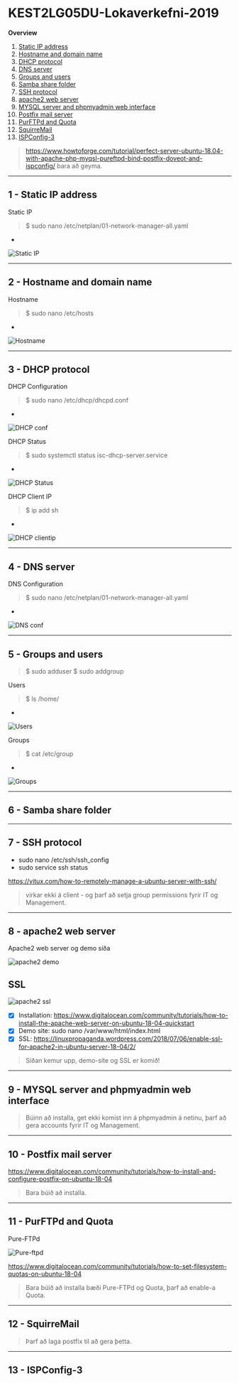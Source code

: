 # KEST2LG05DU-Lokaverkefni-2019

**Overview**
1. [Static IP address](https://github.com/MikaelAndriIngason/KEST2LG05DU-Lokaverkefni-2019/blob/master/README.md#1---static-ip-address)
2. [Hostname and domain name](https://github.com/MikaelAndriIngason/KEST2LG05DU-Lokaverkefni-2019/blob/master/README.md#2---hostname-and-domain-name)
3. [DHCP protocol](https://github.com/MikaelAndriIngason/KEST2LG05DU-Lokaverkefni-2019/blob/master/README.md#3---dhcp-protocol) 
4. [DNS server](https://github.com/MikaelAndriIngason/KEST2LG05DU-Lokaverkefni-2019/blob/master/README.md#4---dns-server) 
5. [Groups and users](https://github.com/MikaelAndriIngason/KEST2LG05DU-Lokaverkefni-2019/blob/master/README.md#5---groups-and-users) 
6. [Samba share folder](https://github.com/MikaelAndriIngason/KEST2LG05DU-Lokaverkefni-2019/blob/master/README.md#6---samba-share-folder) 
7. [SSH protocol](https://github.com/MikaelAndriIngason/KEST2LG05DU-Lokaverkefni-2019/blob/master/README.md#7---ssh-protocol) 
8. [apache2 web server](https://github.com/MikaelAndriIngason/KEST2LG05DU-Lokaverkefni-2019/blob/master/README.md#8---apache2-web-server) 
9. [MYSQL server and phpmyadmin web interface](https://github.com/MikaelAndriIngason/KEST2LG05DU-Lokaverkefni-2019/blob/master/README.md#9---mysql-server-and-phpmyadmin-web-interface) 
10. [Postfix mail server](https://github.com/MikaelAndriIngason/KEST2LG05DU-Lokaverkefni-2019/blob/master/README.md#10---postfix-mail-server) 
11. [PurFTPd and Quota](https://github.com/MikaelAndriIngason/KEST2LG05DU-Lokaverkefni-2019/blob/master/README.md#11---purftpd-and-quota) 
12. [SquirreMail](https://github.com/MikaelAndriIngason/KEST2LG05DU-Lokaverkefni-2019/blob/master/README.md#12---squirremail) 
13. [ISPConfig-3](https://github.com/MikaelAndriIngason/KEST2LG05DU-Lokaverkefni-2019/blob/master/README.md#13---ispconfig-3) 

> https://www.howtoforge.com/tutorial/perfect-server-ubuntu-18.04-with-apache-php-myqsl-pureftpd-bind-postfix-doveot-and-ispconfig/ bara að geyma.

---
## 1 - Static IP address

Static IP
> $ sudo nano /etc/netplan/01-network-manager-all.yaml
-
![Static IP](/screenshots/staticip.png)

---
## 2 - Hostname and domain name

Hostname
> $ sudo nano /etc/hosts
-
![Hostname](/screenshots/hostname.png)

---
## 3 - DHCP protocol

DHCP Configuration
> $ sudo nano /etc/dhcp/dhcpd.conf
-
![DHCP conf](/screenshots/dhcp1.png)

DHCP Status
> $ sudo systemctl status isc-dhcp-server.service
-
![DHCP Status](/screenshots/dhcp2.png)

DHCP Client IP
> $ ip add sh
-
![DHCP clientip](/screenshots/dhcp3.png)

---
## 4 - DNS server

DNS Configuration
> $ sudo nano /etc/netplan/01-network-manager-all.yaml
-
![DNS conf](/screenshots/dns.png)

---
## 5 - Groups and users

> $ sudo adduser <name>
> $ sudo addgroup <name>

Users
> $ ls /home/
-
![Users](/screenshots/users.png)

Groups
> $ cat /etc/group
-
![Groups](/screenshots/groups.png)

---
## 6 - Samba share folder


---
## 7 - SSH protocol

* sudo nano /etc/ssh/ssh_config
* sudo service ssh status

https://vitux.com/how-to-remotely-manage-a-ubuntu-server-with-ssh/

> virkar ekki á client - og þarf að setja group permissions fyrir IT og Management.

---
## 8 - apache2 web server

Apache2 web server og demo síða

![apache2 demo](/screenshots/apache2.png)

SSL
-
![apache2 ssl](/screenshots/apache2_ssl.png)

- [x] Installation: https://www.digitalocean.com/community/tutorials/how-to-install-the-apache-web-server-on-ubuntu-18-04-quickstart
- [x] Demo site: sudo nano /var/www/html/index.html
- [x] SSL: https://linuxpropaganda.wordpress.com/2018/07/06/enable-ssl-for-apache2-in-ubuntu-server-18-04/2/

> Síðan kemur upp, demo-site og SSL er komið!

---
## 9 - MYSQL server and phpmyadmin web interface

> Búinn að installa, get ekki komist inn á phpmyadmin á netinu, þarf að gera accounts fyrir IT og Management.

---
## 10 - Postfix mail server

https://www.digitalocean.com/community/tutorials/how-to-install-and-configure-postfix-on-ubuntu-18-04

> Bara búið að installa.

---
## 11 - PurFTPd and Quota

Pure-FTPd

![Pure-ftpd](/screenshots/pure-ftpd.png)

https://www.digitalocean.com/community/tutorials/how-to-set-filesystem-quotas-on-ubuntu-18-04

> Bara búið að installa bæði Pure-FTPd og Quota, þarf að enable-a Quota.

---
## 12 - SquirreMail

> Þarf að laga postfix til að gera þetta.

---
## 13 - ISPConfig-3
